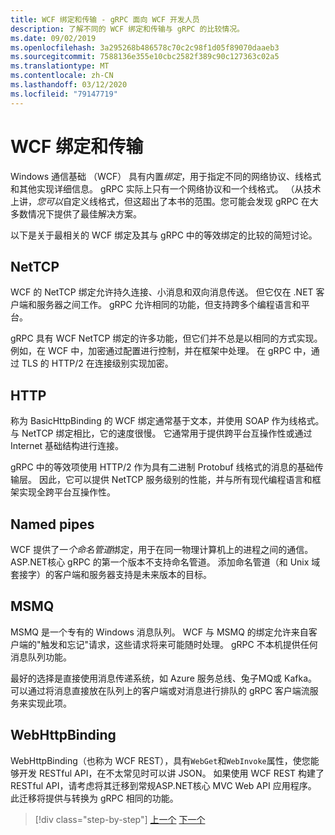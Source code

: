 ```yaml
---
title: WCF 绑定和传输 - gRPC 面向 WCF 开发人员
description: 了解不同的 WCF 绑定和传输与 gRPC 的比较情况。
ms.date: 09/02/2019
ms.openlocfilehash: 3a295268b486578c70c2c98f1d05f89070daaeb3
ms.sourcegitcommit: 7588136e355e10cbc2582f389c90c127363c02a5
ms.translationtype: MT
ms.contentlocale: zh-CN
ms.lasthandoff: 03/12/2020
ms.locfileid: "79147719"
---
```

# <a name="wcf-bindings-and-transports"></a>WCF 绑定和传输

Windows 通信基础 （WCF） 具有内置*绑定*，用于指定不同的网络协议、线格式和其他实现详细信息。 gRPC 实际上只有一个网络协议和一个线格式。 （从技术上讲，*您可以*自定义线格式，但这超出了本书的范围。您可能会发现 gRPC 在大多数情况下提供了最佳解决方案。

以下是关于最相关的 WCF 绑定及其与 gRPC 中的等效绑定的比较的简短讨论。

## <a name="nettcp"></a>NetTCP

WCF 的 NetTCP 绑定允许持久连接、小消息和双向消息传送。 但它仅在 .NET 客户端和服务器之间工作。 gRPC 允许相同的功能，但支持跨多个编程语言和平台。

gRPC 具有 WCF NetTCP 绑定的许多功能，但它们并不总是以相同的方式实现。 例如，在 WCF 中，加密通过配置进行控制，并在框架中处理。 在 gRPC 中，通过 TLS 的 HTTP/2 在连接级别实现加密。

## <a name="http"></a>HTTP

称为 BasicHttpBinding 的 WCF 绑定通常基于文本，并使用 SOAP 作为线格式。 与 NetTCP 绑定相比，它的速度很慢。 它通常用于提供跨平台互操作性或通过 Internet 基础结构进行连接。

gRPC 中的等效项使用 HTTP/2 作为具有二进制 Protobuf 线格式的消息的基础传输层。 因此，它可以提供 NetTCP 服务级别的性能，并与所有现代编程语言和框架实现全跨平台互操作性。

## <a name="named-pipes"></a>Named pipes

WCF 提供了一*个命名管道*绑定，用于在同一物理计算机上的进程之间的通信。 ASP.NET核心 gRPC 的第一个版本不支持命名管道。 添加命名管道（和 Unix 域套接字）的客户端和服务器支持是未来版本的目标。

## <a name="msmq"></a>MSMQ

MSMQ 是一个专有的 Windows 消息队列。 WCF 与 MSMQ 的绑定允许来自客户端的"触发和忘记"请求，这些请求将来可能随时处理。 gRPC 不本机提供任何消息队列功能。

最好的选择是直接使用消息传递系统，如 Azure 服务总线、兔子MQ或 Kafka。 可以通过将消息直接放在队列上的客户端或对消息进行排队的 gRPC 客户端流服务来实现此项。

## <a name="webhttpbinding"></a>WebHttpBinding

WebHttpBinding（也称为 WCF REST），具有`WebGet`和`WebInvoke`属性，使您能够开发 RESTful API，在不太常见时可以讲 JSON。 如果使用 WCF REST 构建了 RESTful API，请考虑将其迁移到常规ASP.NET核心 MVC Web API 应用程序。 此迁移将提供与转换为 gRPC 相同的功能。

>[!div class="step-by-step"]
>[上一个](wcf-endpoints-grpc-methods.md)
>[下一个](rpc-types.md)
